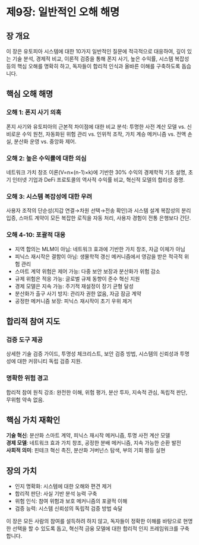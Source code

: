 # 제9장: 일반적인 오해 해명

## 장 개요

이 장은 유토피아 시스템에 대한 10가지 일반적인 질문에 적극적으로 대응하여, 깊이 있는 기술 분석, 경제적 비교, 이론적 검증을 통해 폰지 사기, 높은 수익률, 시스템 복잡성 등의 핵심 오해를 명확히 하고, 독자들이 합리적 인식과 올바른 이해를 구축하도록 돕습니다.

## 핵심 오해 해명

### 오해 1: 폰지 사기 의혹

폰지 사기와 유토피아의 근본적 차이점에 대한 비교 분석: 투명한 사전 계산 모델 vs. 신비로운 수익 원천, 자동화된 위험 관리 vs. 인위적 조작, 가치 계승 메커니즘 vs. 전액 손실, 분산화 운영 vs. 중앙화 제어.

### 오해 2: 높은 수익률에 대한 의심

네트워크 가치 창조 이론(V=n×(n-1)×k)에 기반한 30% 수익의 경제학적 기초 설명, 초기 인터넷 기업과 DeFi 프로토콜의 역사적 수익률 비교, 혁신적 모델의 합리성 증명.

### 오해 3: 시스템 복잡성에 대한 우려

사용자 조작의 단순성(지갑 연결→차원 선택→전송 확인)과 시스템 설계 복잡성의 분리 입증, 스마트 계약이 모든 복잡한 로직을 자동 처리, 사용자 경험이 전통 은행보다 간단.

### 오해 4-10: 포괄적 대응

- 지역 합의는 MLM이 아님: 네트워크 효과에 기반한 가치 창조, 자금 이체가 아님
- 피닉스 재시작은 결함이 아님: 생물학적 갱신 메커니즘에서 영감을 받은 적극적 위험 관리
- 스마트 계약 위험은 제어 가능: 다중 보안 보장과 분산화가 위험 감소
- 규제 위험은 적응 가능: 글로벌 규제 동향이 준수 혁신 지원
- 경제 모델은 지속 가능: 주기적 재설정이 장기 균형 달성
- 분산화가 출구 사기 방지: 관리자 권한 없음, 자금 잠금 계약
- 공정한 메커니즘 보장: 피닉스 재시작이 초기 우위 제거

## 합리적 참여 지도

### 검증 도구 제공

상세한 기술 검증 가이드, 투명성 체크리스트, 보안 검증 방법, 시스템의 신뢰성과 투명성에 대한 커뮤니티 독립 검증 지원.

### 명확한 위험 경고

합리적 참여 원칙 강조: 완전한 이해, 위험 평가, 분산 투자, 지속적 관심, 독립적 판단, 무위험 약속 없음.

## 핵심 가치 재확인

**기술 혁신**: 분산화 스마트 계약, 피닉스 재시작 메커니즘, 투명 사전 계산 모델  
**경제 모델**: 네트워크 효과 가치 창조, 공정한 분배 메커니즘, 지속 가능한 순환 발전  
**사회적 의미**: 핀테크 혁신 촉진, 분산화 거버넌스 탐색, 부의 기회 평등 실현

## 장의 가치

- 인지 명확화: 시스템에 대한 오해와 편견 제거
- 합리적 판단: 사실 기반 분석 능력 구축
- 위험 인식: 참여 위험과 보호 메커니즘의 포괄적 이해
- 검증 능력: 시스템 신뢰성의 독립적 검증 방법 숙달

이 장은 모든 사람의 참여를 설득하려 하지 않고, 독자들이 정확한 이해를 바탕으로 현명한 선택을 할 수 있도록 돕고, 혁신적 금융 모델에 대한 합리적 인지 프레임워크를 구축합니다.